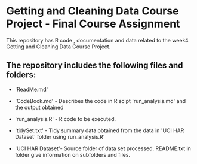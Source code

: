 Getting and Cleaning Data Course Project - Final Course Assignment
==================================================================

This repository has R code , documentation and data related to the week4 Getting and Cleaning Data Course Project. 

The repository includes the following files and folders:
-------------------------------------------------------

- 'ReadMe.md' 

- 'CodeBook.md' - Describes the code in R scipt 'run_analysis.md' and the output obtained

- 'run_analysis.R' - R code to be executed.

- 'tidySet.txt' - Tidy summary data obtained from the data in 'UCI HAR Dataset' folder using run_analysis.R'

- 'UCI HAR Dataset'-  Source folder of data set processed. README.txt in folder give information on subfolders and files.
